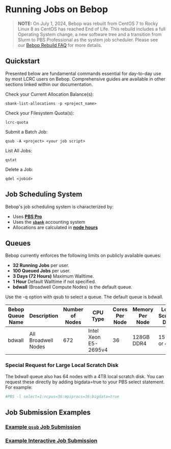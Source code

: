 # Running Jobs on Bebop

> **NOTE:** 
> On July 1, 2024, Bebop was rebuilt from CentOS 7 to Rocky Linux 8 as CentOS has reached End of Life. This rebuild includes a full Operating System change, a new software tree and a transition from Slurm to PBS Professional as the system job scheduler. Please see our [Bebop Rebuild FAQ](../bebop-rebuild-faq) for more details.

## Quickstart

Presented below are fundamental commands essential for day-to-day use by most LCRC users on Bebop. Comprehensive guides are available in other sections linked within our documentation.

Check your Current Allocation Balance(s):
```
sbank-list-allocations -p <project_name>
```

Check your Filesystem Quota(s):
```
lcrc-quota
```

Submit a Batch Job:
```
qsub -A <project> <your job script>
```

List All Jobs:
```
qstat
```

Delete a Job:
```
qdel <jobid>
```

## Job Scheduling System

Bebop's job scheduling system is characterized by:

- Uses [**PBS Pro**](../running-jobs-at-lcrc/pbs-pro.md)
- Uses the [**`sbank`**](../allocation-management/sbank-allocation-accounting-system.md) accounting system
- Allocations are calculated in [**node hours**](../allocation-management/allocations.md#node-hours-improv-and-bebop-clusters)

## Queues

Bebop currently enforces the following limits on publicly available queues:

- **32 Running Jobs** per user.
- **100 Queued Jobs** per user.
- **3 Days (72 Hours)** Maximum Walltime.
- **1 Hour** Default Walltime if not specified.
- **bdwall** (Broadwell Compute Nodes) is the default queue.

Use the -q option with qsub to select a queue. The default queue is bdwall.

| Bebop Queue Name | Description                        | Number of Nodes | CPU Type                | Cores Per Node | Memory Per Node | Local Scratch Disk |
|----------------------|------------------------------------|-----------------|-------------------------|----------------|-----------------|--------------------|
| bdwall               | All Broadwell Nodes                | 672             | Intel Xeon E5-2695v4    | 36             | 128GB DDR4      | 15 GB or 4 TB      |

### Special Request for Large Local Scratch Disk

The bdwall queue also has 64 nodes with a 4TB local scratch disk. You can request these directly by adding bigdata=true to your PBS select statement. For example:

```bash
#PBS -l select=1:ncpus=36:mpiprocs=36:bigdata=true
```

## Job Submission Examples

### [Example `qsub` Job Submission](../running-jobs-at-lcrc/pbs-pro#resource-selection-and-job-placement)

### [Example Interactive Job Submission](../running-jobs-at-lcrc/pbs-pro#submitting-an-interactive-job)
